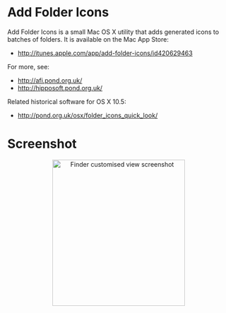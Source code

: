 Add Folder Icons
================

Add Folder Icons is a small Mac OS X utility that adds generated icons to batches of folders. It is available on the Mac App Store:

- http://itunes.apple.com/app/add-folder-icons/id420629463

For more, see:

- http://afi.pond.org.uk/
- http://hipposoft.pond.org.uk/

Related historical software for OS X 10.5:

- http://pond.org.uk/osx/folder_icons_quick_look/

Screenshot
==========

<p align="center">
  <img src="http://pond.org.uk/osx/add_folder_icons/images/n10.png" alt="Finder customised view screenshot" width="300" height="331">
</p>
